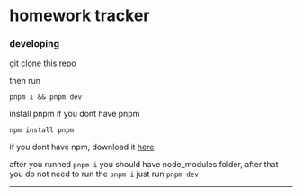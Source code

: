 # homework tracker

### developing

git clone this repo

then run

```
pnpm i && pnpm dev
```

install pnpm if you dont have pnpm

```
npm install pnpm
```

if you dont have npm, download it [here](https://nodejs.org)

after you runned `pnpm i` you should have node_modules folder, after that you do not need to run the `pnpm i` just run `pnpm dev`

---
